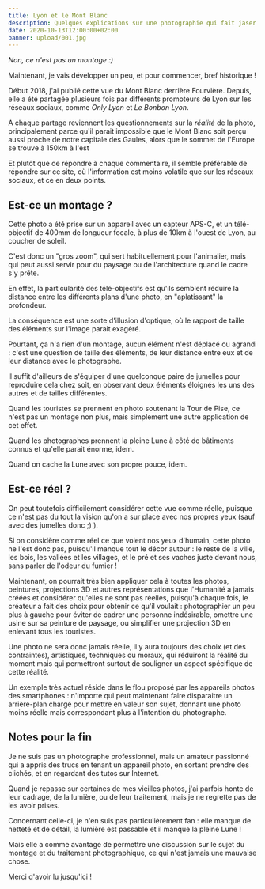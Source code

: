 ```yaml
---
title: Lyon et le Mont Blanc
description: Quelques explications sur une photographie qui fait jaser.
date: 2020-10-13T12:00:00+02:00
banner: upload/001.jpg
---
```

*Non, ce n'est pas un montage :)*

Maintenant, je vais développer un peu, et pour commencer, bref historique !

Début 2018, j'ai publié cette vue du Mont Blanc derrière Fourvière. Depuis, elle a été partagée plusieurs fois par différents promoteurs de Lyon sur les réseaux sociaux, comme *Only Lyon* et *Le Bonbon Lyon*.

A chaque partage reviennent les questionnements sur la *réalité* de la photo, principalement parce qu'il parait impossible que le Mont Blanc soit perçu aussi proche de notre capitale des Gaules, alors que le sommet de l'Europe se trouve à 150km à l'est

Et plutôt que de répondre à chaque commentaire, il semble préférable de répondre sur ce site, où l'information est moins volatile que sur les réseaux sociaux, et ce en deux points.

## Est-ce un montage ?

Cette photo a été prise sur un appareil avec un capteur APS-C, et un télé-objectif de 400mm de longueur focale, à plus de 10km à l'ouest de Lyon, au coucher de soleil.

C'est donc un "gros zoom", qui sert habituellement pour l'animalier, mais qui peut aussi servir pour du paysage ou de l'architecture quand le cadre s'y prête.

En effet, la particularité des télé-objectifs est qu'ils semblent réduire la distance entre les différents plans d'une photo, en "aplatissant" la profondeur.

La conséquence est une sorte d'illusion d'optique, où le rapport de taille des éléments sur l'image parait exagéré.

Pourtant, ça n'a rien d'un montage, aucun élément n'est déplacé ou agrandi : c'est une question de taille des éléments, de leur distance entre eux et de leur distance avec le photographe.

Il suffit d'ailleurs de s'équiper d'une quelconque paire de jumelles pour reproduire cela chez soit, en observant deux éléments éloignés les uns des autres et de tailles différentes.

Quand les touristes se prennent en photo soutenant la Tour de Pise, ce n'est pas un montage non plus, mais simplement une autre application de cet effet.

Quand les photographes prennent la pleine Lune à côté de bâtiments connus et qu'elle parait énorme, idem.

Quand on cache la Lune avec son propre pouce, idem.

## Est-ce réel ?

On peut toutefois difficilement considérer cette vue comme réelle, puisque ce n'est pas du tout la vision qu'on a sur place avec nos propres yeux (sauf avec des jumelles donc ;) ).

Si on considère comme réel ce que voient nos yeux d'humain, cette photo ne l'est donc pas, puisqu'il manque tout le décor autour : le reste de la ville, les bois, les vallées et les villages, et le pré et ses vaches juste devant nous, sans parler de l'odeur du fumier !

Maintenant, on pourrait très bien appliquer cela à toutes les photos, peintures, projections 3D et autres représentations que l'Humanité a jamais créées et considérer qu'elles ne sont pas réelles, puisqu'à chaque fois, le créateur a fait des choix pour obtenir ce qu'il voulait : photographier un peu plus à gauche pour éviter de cadrer une personne indésirable, omettre une usine sur sa peinture de paysage, ou simplifier une projection 3D en enlevant tous les touristes.

Une photo ne sera donc jamais réelle, il y aura toujours des choix (et des contraintes), artistiques, techniques ou moraux, qui réduiront la réalité du moment mais qui permettront surtout de souligner un aspect spécifique de cette réalité.

Un exemple très actuel réside dans le flou proposé par les appareils photos des smartphones : n'importe qui peut maintenant faire disparaitre un arrière-plan chargé pour mettre en valeur son sujet, donnant une photo moins réelle mais correspondant plus à l'intention du photographe.

## Notes pour la fin

Je ne suis pas un photographe professionnel, mais un amateur passionné qui a appris des trucs en tenant un appareil photo, en sortant prendre des clichés, et en regardant des tutos sur Internet.

Quand je repasse sur certaines de mes vieilles photos, j'ai parfois honte de leur cadrage, de la lumière, ou de leur traitement, mais je ne regrette pas de les avoir prises.

Concernant celle-ci, je n'en suis pas particulièrement fan : elle manque de netteté et de détail, la lumière est passable et il manque la pleine Lune !

Mais elle a comme avantage de permettre une discussion sur le sujet du montage et du traitement photographique, ce qui n'est jamais une mauvaise chose.

Merci d'avoir lu jusqu'ici !